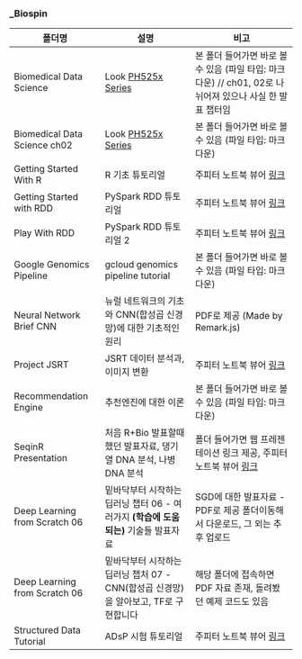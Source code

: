 ﻿### _Biospin

폴더명|설명|비고
---|---|---
Biomedical Data Science|Look [PH525x Series](http://genomicsclass.github.io/book/)|본 폴더 들어가면 바로 볼 수 있음 (파일 타입: 마크다운) // ch01, 02로 나뉘어져 있으나 사실 한 발표 챕터임
Biomedical Data Science ch02|Look [PH525x Series](http://genomicsclass.github.io/book/)|본 폴더 들어가면 바로 볼 수 있음 (파일 타입: 마크다운)
Getting Started With R|R 기초 튜토리얼|주피터 노트북 뷰어 [링크](https://nbviewer.jupyter.org/github/jaeseung172/Repo/blob/master/BioSpin_Presentation/Getting_Started_with_R/Getting_Started_with_R_1-2.ipynb)
Getting Started with RDD|PySpark RDD 튜토리얼|주피터 노트북 뷰어 [링크](https://nbviewer.jupyter.org/github/jaeseung172/Repo/blob/master/BioSpin_Presentation/Getting_Started_with_RDD/Getting_Started_with_RDDs.ipynb)
Play With RDD|PySpark RDD 튜토리얼 2|주피터 노트북 뷰어 [링크](https://nbviewer.jupyter.org/github/jaeseung172/Repo/blob/master/BioSpin_Presentation/Play_With_RDDs/Play_With_RDDs_SeungWoo_LEE.ipynb)
Google Genomics Pipeline|gcloud genomics pipeline tutorial|본 폴더 들어가면 바로 볼 수 있음 (파일 타입: 마크다운)
Neural Network Brief CNN|뉴럴 네트워크의 기초와 CNN(합성곱 신경망)에 대한 기초적인 원리|PDF로 제공 (Made by Remark.js)
Project JSRT|JSRT 데이터 분석과, 이미지 변환|주피터 노트북 뷰어 [링크](https://nbviewer.jupyter.org/github/jaeseung172/Repo/blob/master/BioSpin_Presentation/Project_JSRT/JSRT%20%EB%8D%B0%EC%9D%B4%ED%84%B0%20%EB%B6%84%EC%84%9D.ipynb)
Recommendation Engine|추천엔진에 대한 이론|본 폴더 들어가면 바로 볼 수 있음 (파일 타입: 마크다운)
SeqinR Presentation|처음 R+Bio 발표할때 했던 발표자료, 댕기열 DNA 분석, 나병 DNA 분석|폴더 들어가면 웹 프레젠테이션 링크 제공, 주피터 노트북 뷰어 [링크](https://nbviewer.jupyter.org/github/jaeseung172/Repo/blob/master/BioSpin_Presentation/SeqinR_Presentation/R_Bio_Presentation_Pt1.ipynb)
Deep Learning from Scratch 06|밑바닥부터 시작하는 딥러닝 챕터 06 - 여러가지 **(학습에 도움되는)** 기술들 발표자료|SGD에 대한 발표자료 - PDF로 제공 폴더이동해서 다운로드, 그 외는 추후 업로드
Deep Learning from Scratch 06|밑바닥부터 시작하는 딥러닝 챕처 07 - CNN(합성곱 신경망)을 알아보고, TF로 구현합니다|해당 폴더에 접속하면 PDF 자료 존재, 돌려봤던 예제 코드도 있음
Structured Data Tutorial|ADsP 시험 튜토리얼|주피터 노트북 뷰어 [링크](https://nbviewer.jupyter.org/github/jaeseung172/Repo/blob/master/BioSpin_Presentation/%EC%A0%95%ED%98%95_%EB%8D%B0%EC%9D%B4%ED%84%B0_%EB%B6%84%EC%84%9D/%EC%A0%95%ED%98%95%20%EB%8D%B0%EC%9D%B4%ED%84%B0%20%EB%B6%84%EC%84%9D.ipynb)
